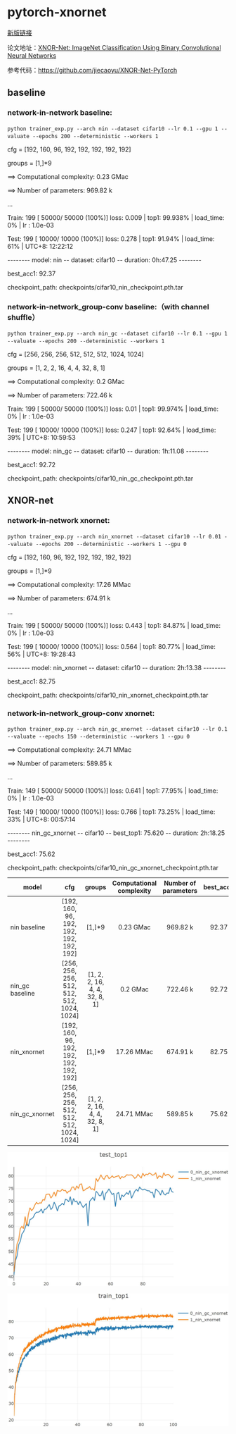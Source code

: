 # pytorch-xnornet

[新版链接](READMEs/quantize_README.md)

论文地址：[XNOR-Net: ImageNet Classification Using Binary Convolutional Neural Networks](https://arxiv.org/abs/1603.05279v4)

参考代码：https://github.com/jiecaoyu/XNOR-Net-PyTorch

## baseline

### network-in-network baseline:

`python trainer_exp.py --arch nin --dataset cifar10 --lr 0.1 --gpu 1 --valuate --epochs 200 --deterministic --workers 1`

cfg = [192, 160, 96, 192, 192, 192, 192, 192]

groups = [1,]*9

==> Computational complexity:  0.23 GMac

==> Number of parameters:    969.82 k

...

Train: 199 [  50000/  50000 (100%)] loss:   0.009 | top1: 99.938% | load_time:   0% | lr   : 1.0e-03

Test:  199 [  10000/  10000 (100%)] loss:   0.278 | top1:  91.94% | load_time:  61% | UTC+8: 12:22:12

--------  model: nin  --  dataset: cifar10  --  duration:  0h:47.25  --------

best_acc1: 92.37

checkpoint_path: checkpoints/cifar10_nin_checkpoint.pth.tar

### network-in-network_group-conv baseline:（with channel shuffle）

`python trainer_exp.py --arch nin_gc --dataset cifar10 --lr 0.1 --gpu 1 --valuate --epochs 200 --deterministic --workers 1`

cfg = [256, 256, 256, 512, 512, 512, 1024, 1024]

groups = [1, 2, 2, 16, 4, 4, 32, 8, 1]

==> Computational complexity:  0.2 GMac

==> Number of parameters:    722.46 k

Train: 199 [  50000/  50000 (100%)] loss:    0.01 | top1: 99.974% | load_time:   0% | lr   : 1.0e-03

Test:  199 [  10000/  10000 (100%)] loss:   0.247 | top1:  92.64% | load_time:  39% | UTC+8: 10:59:53

--------  model: nin_gc  --  dataset: cifar10  --  duration:  1h:11.08  --------

best_acc1: 92.72

checkpoint_path: checkpoints/cifar10_nin_gc_checkpoint.pth.tar

## XNOR-net

### network-in-network xnornet:

`python trainer_exp.py --arch nin_xnornet --dataset cifar10 --lr 0.01 --valuate --epochs 200 --deterministic --workers 1 --gpu 0`

cfg = [192, 160, 96, 192, 192, 192, 192, 192]

groups = [1,]*9

==> Computational complexity:   17.26 MMac

==> Number of parameters:       674.91 k

...

Train: 199 [  50000/  50000 (100%)] loss:   0.443 | top1:  84.87% | load_time:   0% | lr   : 1.0e-03

Test:  199 [  10000/  10000 (100%)] loss:   0.564 | top1:  80.77% | load_time:  56% | UTC+8: 19:28:43

--------  model: nin_xnornet  --  dataset: cifar10  --  duration:  2h:13.38  --------

best_acc1: 82.75

checkpoint_path: checkpoints/cifar10_nin_xnornet_checkpoint.pth.tar

### network-in-network_group-conv xnornet:

`python trainer_exp.py --arch nin_gc_xnornet --dataset cifar10 --lr 0.1 --valuate --epochs 150 --deterministic --workers 1 --gpu 0`

==> Computational complexity:   24.71 MMac

==> Number of parameters:       589.85 k

...

Train: 149 [  50000/  50000 (100%)] loss:   0.641 | top1:  77.95% | load_time:   0% | lr   : 1.0e-03

Test:  149 [  10000/  10000 (100%)] loss:   0.766 | top1:  73.25% | load_time:  33% | UTC+8: 00:57:14

--------  nin_gc_xnornet  --  cifar10  --  best_top1: 75.620  --  duration:  2h:18.25  --------

best_acc1: 75.62

checkpoint_path: checkpoints/cifar10_nin_gc_xnornet_checkpoint.pth.tar

| model           |                    cfg                     |            groups             | Computational complexity | Number of parameters | best_acc1 |
| --------------- | :----------------------------------------: | :---------------------------: | :----------------------: | :------------------: | :-------: |
| nin baseline    |  [192, 160, 96, 192, 192, 192, 192, 192]   |            [1,]*9             |        0.23 GMac         |       969.82 k       |   92.37   |
| nin_gc baseline | [256, 256, 256, 512, 512, 512, 1024, 1024] | [1, 2, 2, 16, 4, 4, 32, 8, 1] |         0.2 GMac         |       722.46 k       |   92.72   |
| nin_xnornet     |  [192, 160, 96, 192, 192, 192, 192, 192]   |            [1,]*9             |        17.26 MMac        |       674.91 k       |   82.75   |
| nin_gc_xnornet  | [256, 256, 256, 512, 512, 512, 1024, 1024] | [1, 2, 2, 16, 4, 4, 32, 8, 1] |        24.71 MMac        |       589.85 k       |   75.62   |



![test_top1](imgs/xnornet/nin_xnornet_test_top1.jpg)

![train_top1](imgs/xnornet/nin_xnornet_train_top1.jpg)